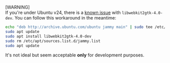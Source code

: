 [WARNING]  
If you're under Ubuntu v24, there is a [known issue](<[libwebkit2gtk-4.0-dev](https://github.com/tauri-apps/tauri/issues/9662)>) with `libwebkit2gtk-4.0-dev`.
You can follow this workaround in the meantime:
```sh
echo "deb http://archive.ubuntu.com/ubuntu jammy main" | sudo tee /etc/apt/sources.list.d/jammy.list
sudo apt update
sudo apt install libwebkit2gtk-4.0-dev
sudo rm /etc/apt/sources.list.d/jammy.list
sudo apt update
```
It's not ideal but seem acceptable **only** for development purposes.